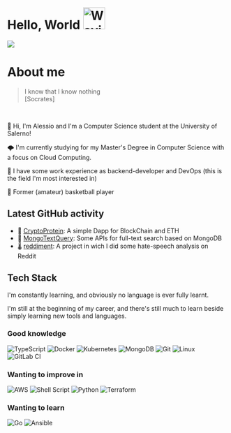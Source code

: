 # Hello, World <img src="https://raw.githubusercontent.com/Tarikul-Islam-Anik/Animated-Fluent-Emojis/master/Emojis/Hand%20gestures/Waving%20Hand.png" alt="Waving Hand" width="50" height="50" />

![](https://komarev.com/ghpvc/?username=aleRizzolo&color=brightgreen)

# About me
> I know that I know nothing<br>
> [Socrates]
<br>

👋 Hi, I'm Alessio and I'm a Computer Science student at the University of Salerno!

🌩️ I'm currently studying for my Master's Degree in Computer Science with a focus on Cloud Computing.

🧰 I have some work experience as backend-developer and DevOps (this is the field I'm most interested in)

🏀 Former (amateur) basketball player

## Latest GitHub activity
- 🔗 [CryptoProtein](https://github.com/aleRizzolo/CryptoProtein): A simple Dapp for BlockChain and ETH<br>
- 🔎 [MongoTextQuery](https://github.com/aleRizzolo/MongoTextQuery): Some APIs for full-text search based on MongoDB<br>
- 🌡️ [reddiment](https://github.com/aleRizzolo/reddiment): A project in wich I did some hate-speech analysis on Reddit

## Tech Stack

I'm constantly learning, and obviously no language is ever fully learnt.

I'm still at the beginning of my career, and there's still much to learn beside simply learning new tools and languages.

### Good knowledge

![TypeScript](https://img.shields.io/badge/typescript-%23007ACC.svg?style=for-the-badge&logo=typescript&logoColor=white)
![Docker](https://img.shields.io/badge/docker-%230db7ed.svg?style=for-the-badge&logo=docker&logoColor=white)
![Kubernetes](https://img.shields.io/badge/kubernetes-%23326ce5.svg?style=for-the-badge&logo=kubernetes&logoColor=white)
![MongoDB](https://img.shields.io/badge/MongoDB-%234ea94b.svg?style=for-the-badge&logo=mongodb&logoColor=white)
![Git](https://img.shields.io/badge/git-%23F05033.svg?style=for-the-badge&logo=git&logoColor=white)
![Linux](https://img.shields.io/badge/Linux-FCC624?style=for-the-badge&logo=linux&logoColor=black)
![GitLab CI](https://img.shields.io/badge/gitlab%20ci-%23181717.svg?style=for-the-badge&logo=gitlab&logoColor=white)

### Wanting to improve in

![AWS](https://img.shields.io/badge/AWS-%23FF9900.svg?style=for-the-badge&logo=amazon-aws&logoColor=white)
![Shell Script](https://img.shields.io/badge/shell_script-%23121011.svg?style=for-the-badge&logo=gnu-bash&logoColor=white)
![Python](https://img.shields.io/badge/python-3670A0?style=for-the-badge&logo=python&logoColor=ffdd54)
![Terraform](https://img.shields.io/badge/terraform-%235835CC.svg?style=for-the-badge&logo=terraform&logoColor=white)

### Wanting to learn

![Go](https://img.shields.io/badge/go-%2300ADD8.svg?style=for-the-badge&logo=go&logoColor=white)
![Ansible](https://img.shields.io/badge/ansible-%231A1918.svg?style=for-the-badge&logo=ansible&logoColor=white)
